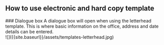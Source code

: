 ## How to use electronic and hard copy template

<div class="style-guide-block-text" markdown="1">
### Dialogue box
A dialogue box will open when using the letterhead template. This is where basic information on the office, address and date details can be entered.
</div>

<div class="style-guide-block-image" markdown="1">
![]({{site.baseurl}}/assets/templates-letterhead.jpg)
</div>
